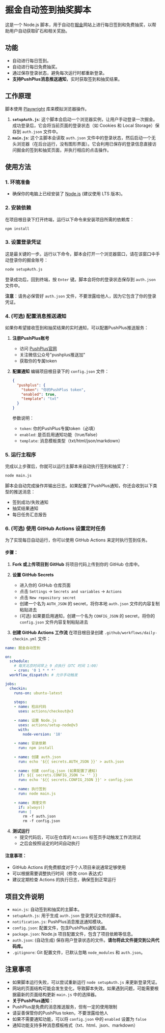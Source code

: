 # 掘金自动签到抽奖脚本

这是一个 Node.js 脚本，用于自动在[掘金](https://juejin.cn/)网站上进行每日签到和免费抽奖，以帮助用户自动获取矿石和相关奖励。

## 功能

-   自动进行每日签到。
-   自动进行每日免费抽奖。
-   通过保存登录状态，避免每次运行时都重新登录。
-   **支持PushPlus消息推送通知**，实时获取签到和抽奖结果。

## 工作原理

脚本使用 [Playwright](https://playwright.dev/) 库来模拟浏览器操作。

1.  **`setupAuth.js`**: 这个脚本会启动一个浏览器实例，让用户手动登录一次掘金。成功登录后，它会将当前页面的登录状态（如 Cookies 和 Local Storage）保存到 `auth.json` 文件中。
2.  **`main.js`**: 这个主脚本会读取 `auth.json` 文件中的登录状态，然后启动一个无头浏览器（在后台运行，没有图形界面）。它会利用已保存的登录信息直接访问掘金的签到和抽奖页面，并执行相应的点击操作。

## 使用方法

### 1. 环境准备

-   确保你的电脑上已经安装了 [Node.js](https://nodejs.org/) (建议使用 LTS 版本)。

### 2. 安装依赖

在项目根目录下打开终端，运行以下命令来安装项目所需的依赖库：

```bash
npm install
```

### 3. 设置登录凭证

这是最关键的一步。运行以下命令，脚本会打开一个浏览器窗口，请在该窗口中手动登录你的掘金账号：

```bash
node setupAuth.js
```

登录成功后，回到终端，按 `Enter` 键。脚本会将你的登录状态保存到 `auth.json` 文件中。

**注意**：请务必保管好 `auth.json` 文件，不要泄露给他人，因为它包含了你的登录凭证。

### 4. (可选) 配置消息推送通知

如果你希望接收签到和抽奖结果的实时通知，可以配置PushPlus推送服务：

1. **注册PushPlus账号**
   - 访问 [PushPlus官网](https://www.pushplus.plus/)
   - 关注微信公众号"pushplus推送加"
   - 获取你的专属token

2. **配置通知**
   编辑项目根目录下的 `config.json` 文件：
   ```json
   {
     "pushplus": {
       "token": "你的PushPlus token",
       "enabled": true,
       "template": "txt"
     }
   }
   ```

   参数说明：
   - `token`: 你的PushPlus专属token（必填）
   - `enabled`: 是否启用通知功能（true/false）
   - `template`: 消息模板类型（txt/html/json/markdown）

### 5. 运行主程序

完成以上步骤后，你就可以运行主脚本来自动执行签到和抽奖了：

```bash
node main.js
```

脚本会自动完成操作并输出日志。如果配置了PushPlus通知，你还会收到以下类型的推送消息：
- 签到成功/失败通知
- 抽奖结果通知  
- 每日任务汇总报告

### 6. (可选) 使用 GitHub Actions 设置定时任务

为了实现每日自动运行，你可以使用 GitHub Actions 来定时执行签到任务。

#### 步骤：

1. **Fork 或上传项目到 GitHub**
   将项目代码上传到你的 GitHub 仓库中。

2. **设置 GitHub Secrets**
   - 进入你的 GitHub 仓库页面
   - 点击 `Settings` → `Secrets and variables` → `Actions`
   - 点击 `New repository secret`
   - 创建一个名为 `AUTH_JSON` 的 secret，将你本地 `auth.json` 文件的内容复制粘贴进去
   - (可选) 如果要启用通知，创建一个名为 `CONFIG_JSON` 的 secret，将你的 `config.json` 文件内容复制粘贴进去

3. **创建 GitHub Actions 工作流**
   在项目根目录创建 `.github/workflows/daily-checkin.yml` 文件：

```yaml
name: 掘金自动签到

on:
  schedule:
    # 每天北京时间早上 9 点执行（UTC 时间 1:00）
    - cron: '0 1 * * *'
  workflow_dispatch: # 允许手动触发

jobs:
  checkin:
    runs-on: ubuntu-latest
    
    steps:
    - name: 检出代码
      uses: actions/checkout@v3
      
    - name: 设置 Node.js
      uses: actions/setup-node@v3
      with:
        node-version: '18'
        
    - name: 安装依赖
      run: npm install
      
    - name: 创建 auth.json
      run: echo '${{ secrets.AUTH_JSON }}' > auth.json
      
    - name: 创建 config.json (如果配置了通知)
      if: ${{ secrets.CONFIG_JSON != '' }}
      run: echo '${{ secrets.CONFIG_JSON }}' > config.json
      
    - name: 执行签到
      run: node main.js
      
    - name: 清理文件
      if: always()
      run: |
        rm -f auth.json
        rm -f config.json
```

4. **测试运行**
   - 提交代码后，可以在仓库的 `Actions` 标签页手动触发工作流测试
   - 之后会按照设定的时间自动执行

#### 注意事项：
- GitHub Actions 的免费额度对于个人项目来说通常足够使用
- 可以根据需要调整执行时间（修改 cron 表达式）
- 建议定期检查 Actions 的执行日志，确保签到正常运行

## 项目文件说明

-   `main.js`: 自动签到和抽奖的主脚本。
-   `setupAuth.js`: 用于生成 `auth.json` 登录凭证文件的脚本。
-   `notification.js`: PushPlus消息推送通知模块。
-   `config.json`: 配置文件，包含PushPlus通知设置。
-   `package.json`: Node.js 项目配置文件，包含了项目依赖等信息。
-   `auth.json`: (自动生成) 保存用户登录状态的文件。**请勿将此文件提交到公共代码库。**
-   `.gitignore`: Git 配置文件，已默认忽略 `node_modules` 和 `auth.json`。

## 注意事项

-   如果脚本运行失败，可以尝试重新运行 `node setupAuth.js` 来更新登录凭证。
-   网站的页面结构可能会发生变化，导致脚本失效。如果遇到问题，可能需要根据最新的页面结构更新 `main.js` 中的选择器。
-   **关于PushPlus通知**：
  - PushPlus是免费的消息推送服务，但有一定的使用限制
  - 请妥善保管你的PushPlus token，不要泄露给他人
  - 如果不需要通知功能，可以将 `config.json` 中的 `enabled` 设置为 `false`
  - 通知功能支持多种消息模板格式（txt、html、json、markdown）
